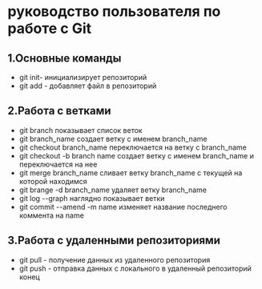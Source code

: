 # руководство пользователя по работе с Git
## 1.Основные команды
* git init- инициализирует репозиторий
* git add - добавляет файл в репозиторий
## 2.Работа с ветками
* git branch показывает список веток
* git branch_name создает ветку с именем branch_name
* git checkout branch_name переключается на ветку с branch_name
* git checkout -b branch name создает ветку с именем branch_name и переключается на нее
* git merge branch_name сливает ветку branch_name с текущей на которой находимся 
* git brange -d branch_name удаляет ветку branch_name
* git log --graph наглядно показывает ветки
* git commit --amend -m name изменяет название последнего коммента на name
## 3.Работа с удаленными репозиториями
* git pull - получение данных из удаленного репозитория
* git push - отправка данных с локального в удаленный репозиторий
конец